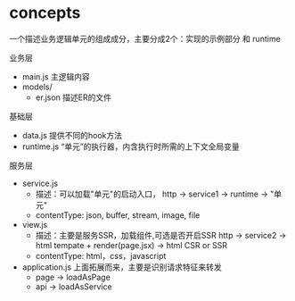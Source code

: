 # concepts

一个描述业务逻辑单元的组成成分，主要分成2个：实现的示例部分 和 runtime

业务层

- main.js 主逻辑内容
- models/
  - er.json 描述ER的文件


基础层

- data.js 提供不同的hook方法
- runtime.js “单元”的执行器，内含执行时所需的上下文全局变量


服务层

- service.js
  - 描述：可以加载"单元"的启动入口， http -> service1 -> runtime -> "单元"
  - contentType: json, buffer, stream, image, file
- view.js
  - 描述：主要是服务SSR，加载组件,可选是否开启SSR  http -> service2 -> html tempate + render(page.jsx) -> html CSR or SSR
  - contentType: html，css，javascript
- application.js 上面拓展而来，主要是识别请求特征来转发
  - page -> loadAsPage
  - api -> loadAsService
